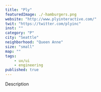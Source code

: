 ```yaml
---
title: "Ply"
featuredImage: ./-hamburgers.png
website: "http://www.plyinteractive.com/"
twit: "https://twitter.com/plyinc"
inst: ""
category: "P"
city: "Seattle"
neighborhood: "Queen Anne"
size: "small"
map: ""
tags:
    - ux/ui
    - engineering
published: true
---
```


Description
